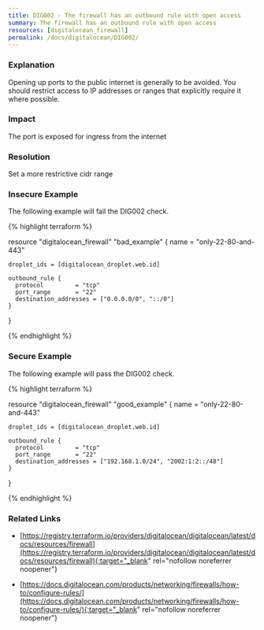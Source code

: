 ```yaml
---
title: DIG002 - The firewall has an outbound rule with open access
summary: The firewall has an outbound rule with open access 
resources: [digitalocean_firewall] 
permalink: /docs/digitalocean/DIG002/
---
```

### Explanation


Opening up ports to the public internet is generally to be avoided. You should restrict access to IP addresses or ranges that explicitly require it where possible.


### Impact
The port is exposed for ingress from the internet

### Resolution
Set a more restrictive cidr range



### Insecure Example

The following example will fail the DIG002 check.

{% highlight terraform %}

resource "digitalocean_firewall" "bad_example" {
	name = "only-22-80-and-443"
  
	droplet_ids = [digitalocean_droplet.web.id]
  
	outbound_rule {
	  protocol         = "tcp"
	  port_range       = "22"
	  destination_addresses = ["0.0.0.0/0", "::/0"]
	}
}

{% endhighlight %}



### Secure Example

The following example will pass the DIG002 check.

{% highlight terraform %}

resource "digitalocean_firewall" "good_example" {
	name = "only-22-80-and-443"
  
	droplet_ids = [digitalocean_droplet.web.id]
  
	outbound_rule {
	  protocol         = "tcp"
	  port_range       = "22"
	  destination_addresses = ["192.168.1.0/24", "2002:1:2::/48"]
	}
}

{% endhighlight %}



### Related Links


- [https://registry.terraform.io/providers/digitalocean/digitalocean/latest/docs/resources/firewall](https://registry.terraform.io/providers/digitalocean/digitalocean/latest/docs/resources/firewall){:target="_blank" rel="nofollow noreferrer noopener"}

- [https://docs.digitalocean.com/products/networking/firewalls/how-to/configure-rules/](https://docs.digitalocean.com/products/networking/firewalls/how-to/configure-rules/){:target="_blank" rel="nofollow noreferrer noopener"}


